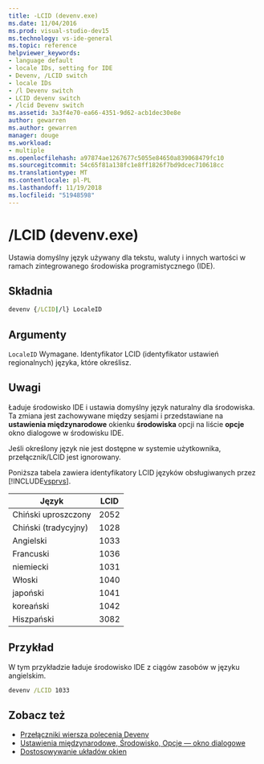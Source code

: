 ```yaml
---
title: -LCID (devenv.exe)
ms.date: 11/04/2016
ms.prod: visual-studio-dev15
ms.technology: vs-ide-general
ms.topic: reference
helpviewer_keywords:
- language default
- locale IDs, setting for IDE
- Devenv, /LCID switch
- locale IDs
- /l Devenv switch
- LCID devenv switch
- /lcid Devenv switch
ms.assetid: 3a3f4e70-ea66-4351-9d62-acb1dec30e8e
author: gewarren
ms.author: gewarren
manager: douge
ms.workload:
- multiple
ms.openlocfilehash: a97874ae1267677c5055e84650a839068479fc10
ms.sourcegitcommit: 54c65f81a138fc1e8ff1826f7bd9dcec710618cc
ms.translationtype: MT
ms.contentlocale: pl-PL
ms.lasthandoff: 11/19/2018
ms.locfileid: "51948598"
---
```

# <a name="lcid-devenvexe"></a>/LCID (devenv.exe)
Ustawia domyślny język używany dla tekstu, waluty i innych wartości w ramach zintegrowanego środowiska programistycznego (IDE).

## <a name="syntax"></a>Składnia

```cmd
devenv {/LCID|/l} LocaleID
```

## <a name="arguments"></a>Argumenty
 `LocaleID` Wymagane. Identyfikator LCID (identyfikator ustawień regionalnych) języka, które określisz.

## <a name="remarks"></a>Uwagi
 Ładuje środowisko IDE i ustawia domyślny język naturalny dla środowiska. Ta zmiana jest zachowywane między sesjami i przedstawiane na **ustawienia międzynarodowe** okienku **środowiska** opcji na liście **opcje** okno dialogowe w środowisku IDE.

 Jeśli określony język nie jest dostępne w systemie użytkownika, przełącznik/LCID jest ignorowany.

 Poniższa tabela zawiera identyfikatory LCID języków obsługiwanych przez [!INCLUDE[vsprvs](../../code-quality/includes/vsprvs_md.md)].

|Język|LCID|
|--------------|----------|
|Chiński uproszczony|2052|
|Chiński (tradycyjny)|1028|
|Angielski|1033|
|Francuski|1036|
|niemiecki|1031|
|Włoski|1040|
|japoński|1041|
|koreański|1042|
|Hiszpański|3082|

## <a name="example"></a>Przykład
 W tym przykładzie ładuje środowisko IDE z ciągów zasobów w języku angielskim.

```cmd
devenv /LCID 1033
```

## <a name="see-also"></a>Zobacz też

- [Przełączniki wiersza polecenia Devenv](../../ide/reference/devenv-command-line-switches.md)
- [Ustawienia międzynarodowe, Środowisko, Opcje — okno dialogowe](../../ide/reference/international-settings-environment-options-dialog-box.md)
- [Dostosowywanie układów okien](../../ide/customizing-window-layouts-in-visual-studio.md)